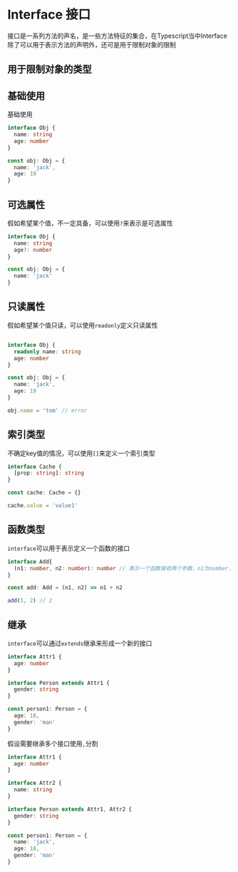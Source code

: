 # Interface 接口

接口是一系列方法的声名，是一些方法特征的集合，在Typescript当中Interface除了可以用于表示方法的声明外，还可是用于限制对象的限制

## 用于限制对象的类型

## 基础使用

基础使用

```typescript
interface Obj {
  name: string
  age: number
}

const obj: Obj = {
  name: 'jack',
  age: 19
}
```

## 可选属性

假如希望某个值，不一定具备，可以使用`?`来表示是可选属性

```typescript
interface Obj {
  name: string
  age?: number
}

const obj: Obj = {
  name: 'jack'
}
```

## 只读属性

假如希望某个值只读，可以使用`readonly`定义只读属性

```typescript

interface Obj {
  readonly name: string
  age: number
}

const obj: Obj = {
  name: 'jack',
  age: 19
}

obj.name = 'tom' // error
```

## 索引类型

不确定key值的情况，可以使用`[]`来定义一个索引类型

```typescript
interface Cache {
  [prop: string]: string
}

const cache: Cache = {}

cache.value = 'value1'
```

## 函数类型

`interface`可以用于表示定义一个函数的接口

```typescript
interface Add{
  (n1: number, n2: number): number // 表示一个函数接收两个参数，n1为number，n2位number，返回一个number类型
}

const add: Add = (n1, n2) => n1 + n2

add(1, 2) // 2
```

## 继承

`interface`可以通过`extends`继承来形成一个新的接口

```typescript
interface Attr1 {
  age: number
}

interface Person extends Attr1 {
  gender: string
}

const person1: Person = {
  age: 18,
  gender: 'man'
}
```

假设需要继承多个接口使用`,`分割

```typescript
interface Attr1 {
  age: number
}

interface Attr2 {
  name: string
}

interface Person extends Attr1, Attr2 {
  gender: string
}

const person1: Person = {
  name: 'jack',
  age: 18,
  gender: 'man'
}
```

